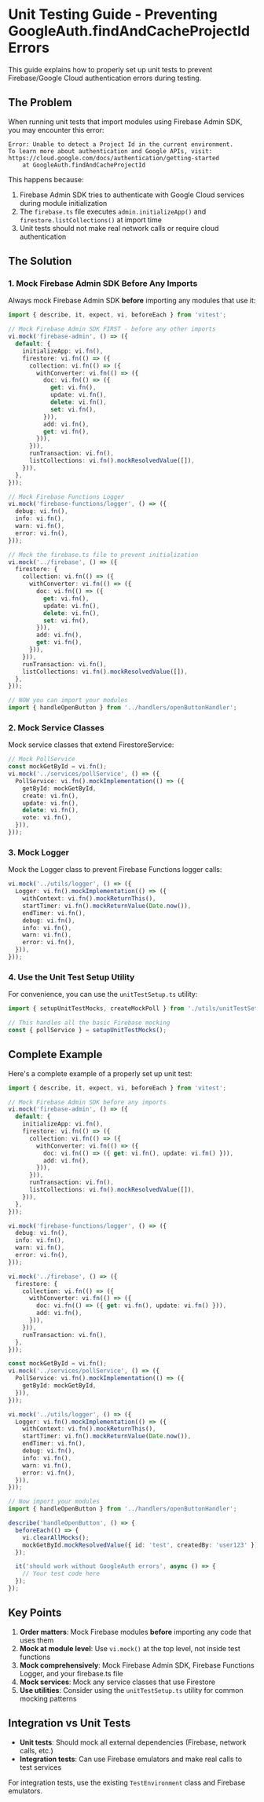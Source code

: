 # Unit Testing Guide - Preventing GoogleAuth.findAndCacheProjectId Errors

This guide explains how to properly set up unit tests to prevent Firebase/Google Cloud authentication errors during testing.

## The Problem

When running unit tests that import modules using Firebase Admin SDK, you may encounter this error:

```
Error: Unable to detect a Project Id in the current environment. 
To learn more about authentication and Google APIs, visit: 
https://cloud.google.com/docs/authentication/getting-started
    at GoogleAuth.findAndCacheProjectId
```

This happens because:
1. Firebase Admin SDK tries to authenticate with Google Cloud services during module initialization
2. The `firebase.ts` file executes `admin.initializeApp()` and `firestore.listCollections()` at import time
3. Unit tests should not make real network calls or require cloud authentication

## The Solution

### 1. Mock Firebase Admin SDK Before Any Imports

Always mock Firebase Admin SDK **before** importing any modules that use it:

```typescript
import { describe, it, expect, vi, beforeEach } from 'vitest';

// Mock Firebase Admin SDK FIRST - before any other imports
vi.mock('firebase-admin', () => ({
  default: {
    initializeApp: vi.fn(),
    firestore: vi.fn(() => ({
      collection: vi.fn(() => ({
        withConverter: vi.fn(() => ({
          doc: vi.fn(() => ({
            get: vi.fn(),
            update: vi.fn(),
            delete: vi.fn(),
            set: vi.fn(),
          })),
          add: vi.fn(),
          get: vi.fn(),
        })),
      })),
      runTransaction: vi.fn(),
      listCollections: vi.fn().mockResolvedValue([]),
    })),
  },
}));

// Mock Firebase Functions Logger
vi.mock('firebase-functions/logger', () => ({
  debug: vi.fn(),
  info: vi.fn(),
  warn: vi.fn(),
  error: vi.fn(),
}));

// Mock the firebase.ts file to prevent initialization
vi.mock('../firebase', () => ({
  firestore: {
    collection: vi.fn(() => ({
      withConverter: vi.fn(() => ({
        doc: vi.fn(() => ({
          get: vi.fn(),
          update: vi.fn(),
          delete: vi.fn(),
          set: vi.fn(),
        })),
        add: vi.fn(),
        get: vi.fn(),
      })),
    })),
    runTransaction: vi.fn(),
    listCollections: vi.fn().mockResolvedValue([]),
  },
}));

// NOW you can import your modules
import { handleOpenButton } from '../handlers/openButtonHandler';
```

### 2. Mock Service Classes

Mock service classes that extend FirestoreService:

```typescript
// Mock PollService
const mockGetById = vi.fn();
vi.mock('../services/pollService', () => ({
  PollService: vi.fn().mockImplementation(() => ({
    getById: mockGetById,
    create: vi.fn(),
    update: vi.fn(),
    delete: vi.fn(),
    vote: vi.fn(),
  })),
}));
```

### 3. Mock Logger

Mock the Logger class to prevent Firebase Functions logger calls:

```typescript
vi.mock('../utils/logger', () => ({
  Logger: vi.fn().mockImplementation(() => ({
    withContext: vi.fn().mockReturnThis(),
    startTimer: vi.fn().mockReturnValue(Date.now()),
    endTimer: vi.fn(),
    debug: vi.fn(),
    info: vi.fn(),
    warn: vi.fn(),
    error: vi.fn(),
  })),
}));
```

### 4. Use the Unit Test Setup Utility

For convenience, you can use the `unitTestSetup.ts` utility:

```typescript
import { setupUnitTestMocks, createMockPoll } from './utils/unitTestSetup';

// This handles all the basic Firebase mocking
const { pollService } = setupUnitTestMocks();
```

## Complete Example

Here's a complete example of a properly set up unit test:

```typescript
import { describe, it, expect, vi, beforeEach } from 'vitest';

// Mock Firebase Admin SDK before any imports
vi.mock('firebase-admin', () => ({
  default: {
    initializeApp: vi.fn(),
    firestore: vi.fn(() => ({
      collection: vi.fn(() => ({
        withConverter: vi.fn(() => ({
          doc: vi.fn(() => ({ get: vi.fn(), update: vi.fn() })),
          add: vi.fn(),
        })),
      })),
      runTransaction: vi.fn(),
      listCollections: vi.fn().mockResolvedValue([]),
    })),
  },
}));

vi.mock('firebase-functions/logger', () => ({
  debug: vi.fn(),
  info: vi.fn(),
  warn: vi.fn(),
  error: vi.fn(),
}));

vi.mock('../firebase', () => ({
  firestore: {
    collection: vi.fn(() => ({
      withConverter: vi.fn(() => ({
        doc: vi.fn(() => ({ get: vi.fn(), update: vi.fn() })),
        add: vi.fn(),
      })),
    })),
    runTransaction: vi.fn(),
  },
}));

const mockGetById = vi.fn();
vi.mock('../services/pollService', () => ({
  PollService: vi.fn().mockImplementation(() => ({
    getById: mockGetById,
  })),
}));

vi.mock('../utils/logger', () => ({
  Logger: vi.fn().mockImplementation(() => ({
    withContext: vi.fn().mockReturnThis(),
    startTimer: vi.fn().mockReturnValue(Date.now()),
    endTimer: vi.fn(),
    debug: vi.fn(),
    info: vi.fn(),
    warn: vi.fn(),
    error: vi.fn(),
  })),
}));

// Now import your modules
import { handleOpenButton } from '../handlers/openButtonHandler';

describe('handleOpenButton', () => {
  beforeEach(() => {
    vi.clearAllMocks();
    mockGetById.mockResolvedValue({ id: 'test', createdBy: 'user123' });
  });

  it('should work without GoogleAuth errors', async () => {
    // Your test code here
  });
});
```

## Key Points

1. **Order matters**: Mock Firebase modules **before** importing any code that uses them
2. **Mock at module level**: Use `vi.mock()` at the top level, not inside test functions
3. **Mock comprehensively**: Mock Firebase Admin SDK, Firebase Functions Logger, and your firebase.ts file
4. **Mock services**: Mock any service classes that use Firestore
5. **Use utilities**: Consider using the `unitTestSetup.ts` utility for common mocking patterns

## Integration vs Unit Tests

- **Unit tests**: Should mock all external dependencies (Firebase, network calls, etc.)
- **Integration tests**: Can use Firebase emulators and make real calls to test services

For integration tests, use the existing `TestEnvironment` class and Firebase emulators.
